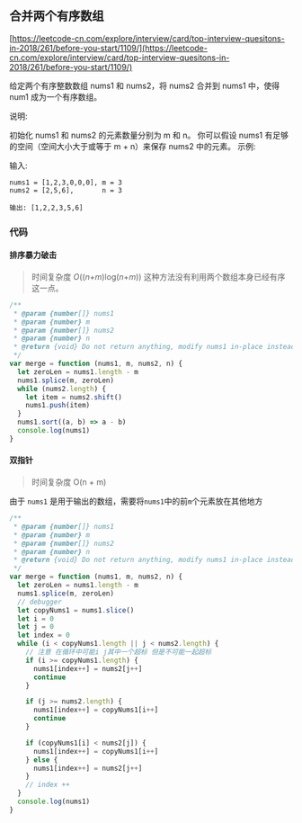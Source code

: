## 合并两个有序数组

[https://leetcode-cn.com/explore/interview/card/top-interview-quesitons-in-2018/261/before-you-start/1109/](https://leetcode-cn.com/explore/interview/card/top-interview-quesitons-in-2018/261/before-you-start/1109/)


给定两个有序整数数组 nums1 和 nums2，将 nums2 合并到 nums1 中，使得 num1 成为一个有序数组。

说明:

初始化 nums1 和 nums2 的元素数量分别为 m 和 n。
你可以假设 nums1 有足够的空间（空间大小大于或等于 m + n）来保存 nums2 中的元素。
示例:

输入:
```
nums1 = [1,2,3,0,0,0], m = 3
nums2 = [2,5,6],       n = 3

输出: [1,2,2,3,5,6]
```


### 代码



#### 排序暴力破击

> 时间复杂度 *O*((*n*+*m*)log(*n*+*m*))   这种方法没有利用两个数组本身已经有序这一点。

````js
/**
 * @param {number[]} nums1
 * @param {number} m
 * @param {number[]} nums2
 * @param {number} n
 * @return {void} Do not return anything, modify nums1 in-place instead.
 */
var merge = function (nums1, m, nums2, n) {
  let zeroLen = nums1.length - m
  nums1.splice(m, zeroLen)
  while (nums2.length) {
    let item = nums2.shift()
    nums1.push(item)
  }
  nums1.sort((a, b) => a - b)
  console.log(nums1)
}
````





#### 双指针

> 时间复杂度 O(n + m)

由于 `nums1` 是用于输出的数组，需要将`nums1`中的前`m`个元素放在其他地方

```js
/**
 * @param {number[]} nums1
 * @param {number} m
 * @param {number[]} nums2
 * @param {number} n
 * @return {void} Do not return anything, modify nums1 in-place instead.
 */
var merge = function (nums1, m, nums2, n) {
  let zeroLen = nums1.length - m
  nums1.splice(m, zeroLen)
  // debugger
  let copyNums1 = nums1.slice()
  let i = 0
  let j = 0
  let index = 0
  while (i < copyNums1.length || j < nums2.length) {
    // 注意 在循环中可能i j其中一个超标 但是不可能一起超标  
    if (i >= copyNums1.length) {
      nums1[index++] = nums2[j++]
      continue
    }

    if (j >= nums2.length) {
      nums1[index++] = copyNums1[i++]
      continue
    }

    if (copyNums1[i] < nums2[j]) {
      nums1[index++] = copyNums1[i++]
    } else {
      nums1[index++] = nums2[j++]
    }
    // index ++
  }
  console.log(nums1)
}
```








